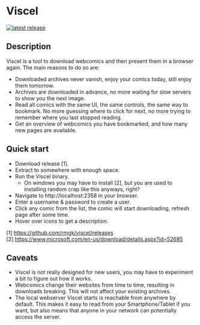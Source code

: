 Viscel
======
[![latest release](https://img.shields.io/github/v/release/rmgk/viscel)](https://github.com/rmgk/viscel/releases)


Description
-----------

Viscel is a tool to download webcomics and then present them in a browser again. The main reasons to do so are:
* Downloaded archives never vanish, enjoy your comics today, still enjoy them tomorrow.
* Archives are downloaded in advance, no more waiting for slow servers to show you the next image.
* Read all comics with the same UI, the same controls, the same way to bookmark. No more guessing where to click for next, no more trying to remember where you last stopped reading.
* Get an overview of webcomics you have bookmarked, and how many new pages are available.


Quick start
-----------

* Download release [1].
* Extract to somewhere with enough space.
* Run the Viscel binary.
  * On windows you may have to install [2], but you are used to installing random crap like this anyways, right?
* Navigate to http://localhost:2358 in your browser.
* Enter a username & password to create a user.
* Click any comic from the list, the comic will start downloading, refresh page after some time.
* Hover over icons to get a description.

[1] https://github.com/rmgk/viscel/releases <br>
[2] https://www.microsoft.com/en-us/download/details.aspx?id=52685 

Caveats
-------

* Viscel is not really designed for new users, you may have to experiment a bit to figure out how it works.
* Webcomics change their websites from time to time, resulting in downloads breaking. This will not affect your existing archives.
* The local webserver Viscel starts is reachable from anywhere by default. This makes it easy to read from your Smartphone/Tablet if you want, but also means that anyone in your network can potentially access the server.

